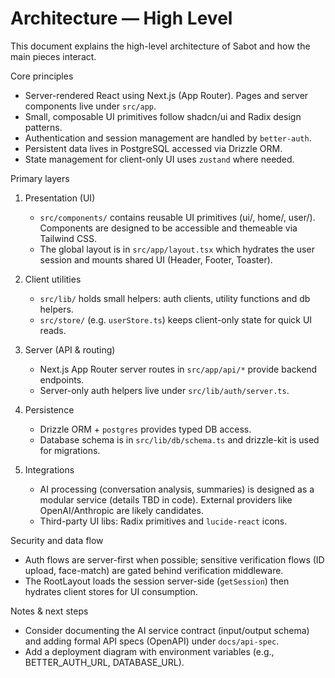 # Architecture — High Level

This document explains the high-level architecture of Sabot and how the main pieces interact.

Core principles

- Server-rendered React using Next.js (App Router). Pages and server components live under `src/app`.
- Small, composable UI primitives follow shadcn/ui and Radix design patterns.
- Authentication and session management are handled by `better-auth`.
- Persistent data lives in PostgreSQL accessed via Drizzle ORM.
- State management for client-only UI uses `zustand` where needed.

Primary layers

1. Presentation (UI)
   - `src/components/` contains reusable UI primitives (ui/, home/, user/). Components are designed to be accessible and themeable via Tailwind CSS.
   - The global layout is in `src/app/layout.tsx` which hydrates the user session and mounts shared UI (Header, Footer, Toaster).

2. Client utilities
   - `src/lib/` holds small helpers: auth clients, utility functions and db helpers.
   - `src/store/` (e.g. `userStore.ts`) keeps client-only state for quick UI reads.

3. Server (API & routing)
   - Next.js App Router server routes in `src/app/api/*` provide backend endpoints.
   - Server-only auth helpers live under `src/lib/auth/server.ts`.

4. Persistence
   - Drizzle ORM + `postgres` provides typed DB access.
   - Database schema is in `src/lib/db/schema.ts` and drizzle-kit is used for migrations.

5. Integrations
   - AI processing (conversation analysis, summaries) is designed as a modular service (details TBD in code). External providers like OpenAI/Anthropic are likely candidates.
   - Third-party UI libs: Radix primitives and `lucide-react` icons.

Security and data flow

- Auth flows are server-first when possible; sensitive verification flows (ID upload, face-match) are gated behind verification middleware.
- The RootLayout loads the session server-side (`getSession`) then hydrates client stores for UI consumption.

Notes & next steps

- Consider documenting the AI service contract (input/output schema) and adding formal API specs (OpenAPI) under `docs/api-spec`.
- Add a deployment diagram with environment variables (e.g., BETTER_AUTH_URL, DATABASE_URL).
